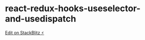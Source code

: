# react-redux-hooks-useselector-and-usedispatch

[Edit on StackBlitz ⚡️](https://stackblitz.com/edit/react-redux-hooks-useselector-and-usedispatch)